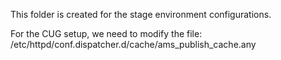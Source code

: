 This folder is created for the stage environment configurations.

For the CUG setup, we need to modify the file: /etc/httpd/conf.dispatcher.d/cache/ams_publish_cache.any